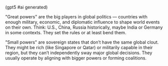 (gpt5 #ai generated)

"Great powers" are the big players in global politics — countries with enough military, economic, and diplomatic influence to shape world events on their own. Think: U.S., China, Russia historically, maybe India or Germany in some contexts. They set the rules or at least bend them.

"Small powers" are sovereign states that don’t have the same global clout. They might be rich (like Singapore or Qatar) or militarily capable in their region, but they can’t independently sway major global decisions. They usually operate by aligning with bigger powers or forming coalitions.